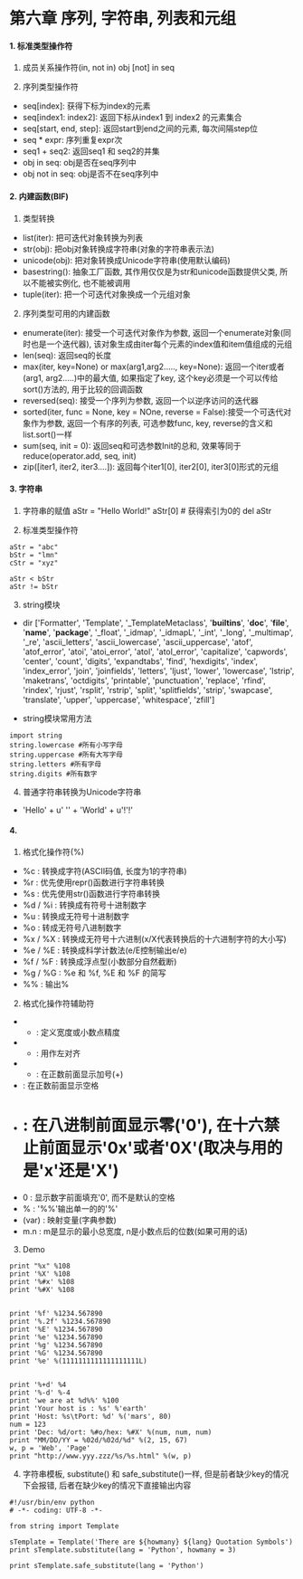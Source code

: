 # 第六章 序列, 字符串, 列表和元组

#### 1. 标准类型操作符
1. 成员关系操作符(in, not in)
  obj [not] in seq

2. 序列类型操作符
  * seq[index]: 获得下标为index的元素
  * seq[index1: index2]: 返回下标从index1 到 index2 的元素集合
  * seq[start, end, step]: 返回start到end之间的元素, 每次间隔step位
  * seq * expr: 序列重复expr次
  * seq1 + seq2: 返回seq1 和 seq2的并集
  * obj in seq: obj是否在seq序列中
  * obj not in seq: obj是否不在seq序列中

#### 2. 内建函数(BIF)
1. 类型转换
  * list(iter): 把可迭代对象转换为列表
  * str(obj): 把obj对象转换成字符串(对象的字符串表示法)
  * unicode(obj): 把对象转换成Unicode字符串(使用默认编码)
  * basestring(): 抽象工厂函数, 其作用仅仅是为str和unicode函数提供父类, 所以不能被实例化, 也不能被调用
  * tuple(iter): 把一个可迭代对象换成一个元组对象

2. 序列类型可用的内建函数
  * enumerate(iter): 接受一个可迭代对象作为参数, 返回一个enumerate对象(同时也是一个迭代器), 该对象生成由iter每个元素的index值和item值组成的元组
  * len(seq): 返回seq的长度
  * max(iter, key=None) or max(arg1,arg2....., key=None): 返回一个iter或者(arg1, arg2.....)中的最大值, 如果指定了key, 这个key必须是一个可以传给sort()方法的, 用于比较的回调函数
  * reversed(seq): 接受一个序列为参数, 返回一个以逆序访问的迭代器
  * sorted(iter, func = None, key = NOne, reverse = False):接受一个可迭代对象作为参数, 返回一个有序的列表, 可选参数func, key, reverse的含义和list.sort()一样
  * sum(seq, init = 0): 返回seq和可选参数Init的总和, 效果等同于reduce(operator.add, seq, init)
  * zip([iter1, iter2, iter3....]): 返回每个iter1[0], iter2[0], iter3[0]形式的元组



#### 3. 字符串
1. 字符串的赋值
  aStr = "Hello World!"
  aStr[0] # 获得索引为0的
  del aStr

2. 标准类型操作符
```
aStr = "abc"
bStr = "lmn"
cStr = "xyz"

aStr < bStr
aStr != bStr
```

3. string模块
* dir
  ['Formatter', 'Template', '_TemplateMetaclass', '__builtins__', '__doc__', '__file__', '__name__', '__package__', '_float', '_idmap', '_idmapL', '_int', '_long', '_multimap', '_re', 'ascii_letters', 'ascii_lowercase', 'ascii_uppercase', 'atof', 'atof_error', 'atoi', 'atoi_error', 'atol', 'atol_error', 'capitalize', 'capwords', 'center', 'count', 'digits', 'expandtabs', 'find', 'hexdigits', 'index', 'index_error', 'join', 'joinfields', 'letters', 'ljust', 'lower', 'lowercase', 'lstrip', 'maketrans', 'octdigits', 'printable', 'punctuation', 'replace', 'rfind', 'rindex', 'rjust', 'rsplit', 'rstrip', 'split', 'splitfields', 'strip', 'swapcase', 'translate', 'upper', 'uppercase', 'whitespace', 'zfill']

* string模块常用方法
```
import string
string.lowercase #所有小写字母
string.uppercase #所有大写字母
string.letters #所有字母
string.digits #所有数字
```

4. 普通字符串转换为Unicode字符串
* 'Hello' + u' '' + 'World' + u'!'!'

#### 4.
1. 格式化操作符(%)
* %c : 转换成字符(ASCII码值, 长度为1的字符串)
* %r : 优先使用repr()函数进行字符串转换
* %s : 优先使用str()函数进行字符串转换
* %d / %i : 转换成有符号十进制数字
* %u : 转换成无符号十进制数字
* %o : 转成无符号八进制数字
* %x / %X : 转换成无符号十六进制(x/X代表转换后的十六进制字符的大小写)
* %e / %E : 转换成科学计数法(e/E控制输出e/e)
* %f / %F : 转换成浮点型(小数部分自然截断)
* %g / %G : %e 和 %f, %E 和 %F 的简写
* %% : 输出%

2. 格式化操作符辅助符
* * : 定义宽度或小数点精度
* - : 用作左对齐
* + : 在正数前面显示加号(+)
* <sp> : 在正数前面显示空格
* # : 在八进制前面显示零('0'), 在十六禁止前面显示'0x'或者'0X'(取决与用的是'x'还是'X')
* 0 : 显示数字前面填充'0', 而不是默认的空格
* % : '%%'输出单一的的'%'
* (var) : 映射变量(字典参数)
* m.n : m是显示的最小总宽度, n是小数点后的位数(如果可用的话)

3. Demo
```
print "%x" %108
print '%X' %108
print '%#x' %108
print '%#X' %108


print '%f' %1234.567890
print '%.2f' %1234.567890
print '%E' %1234.567890
print '%e' %1234.567890
print '%g' %1234.567890
print '%G' %1234.567890
print '%e' %(1111111111111111111L)


print '%+d' %4
print '%-d' %-4
print 'we are at %d%%' %100
print 'Your host is : %s' %'earth'
print 'Host: %s\tPort: %d' %('mars', 80)
num = 123
print 'Dec: %d/ort: %#o/hex: %#X' %(num, num, num)
print "MM/DD/YY = %02d/%02d/%d" %(2, 15, 67)
w, p = 'Web', 'Page'
print "http://www.yyy.zzz/%s/%s.html" %(w, p)
```

4. 字符串模板, substitute() 和 safe_substitute()一样, 但是前者缺少key的情况下会报错, 后者在缺少key的情况下直接输出内容
```
#!/usr/bin/env python
# -*- coding: UTF-8 -*-

from string import Template

sTemplate = Template('There are ${howmany} ${lang} Quotation Symbols')
print sTemplate.substitute(lang = 'Python', howmany = 3)

print sTemplate.safe_substitute(lang = 'Python')
```
